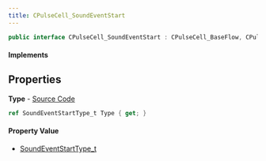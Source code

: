 ```yaml
---
title: CPulseCell_SoundEventStart
---
```


```csharp
public interface CPulseCell_SoundEventStart : CPulseCell_BaseFlow, CPulseCell_Base, ISchemaClass<CPulseCell_Base>, ISchemaClass<CPulseCell_BaseFlow>, ISchemaClass<CPulseCell_SoundEventStart>, ISchemaField, ISchemaClass, INativeHandle
```

#### Implements

## Properties

**Type** - [Source Code](https://github.com/swiftly-solution/swiftlys2/blob/master/managed/src/SwiftlyS2.Generated/Schemas/Interfaces/CPulseCell_SoundEventStart.cs#L16)

```csharp
ref SoundEventStartType_t Type { get; }
```

#### Property Value

- [SoundEventStartType_t](/docs/api/shared/schemadefinitions/soundeventstarttype_t)

